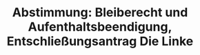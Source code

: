 ---
abstimmung:
  abstimmung: 4
  bundestagssitzung: 115
  datum: 2. Juli 2015
  legislaturperiode: 18
categories:
- Inneres
data:
- title: Abstimmungsergebnis 20150702_4-data.pdf
  url: /res/abstimmungsliste/20150702_4-data.pdf
- title: Abstimmungsergebnis 20150702_4_xls-data.csv
  url: /res/abstimmungsliste/csv/20150702_4_xls-data.csv
documents:
- local: /res/abstimmungsdaten/018-115-04/1804097.pdf
  title: Drucksache 18/04097.pdf
  url: http://dip21.bundestag.de/dip21/btd/18/040/1804097.pdf
- local: /res/abstimmungsdaten/018-115-04/1804199.pdf
  title: Drucksache 18/04199.pdf
  url: http://dip21.bundestag.de/dip21/btd/18/041/1804199.pdf
- local: /res/abstimmungsdaten/018-115-04/1805420.pdf
  title: Drucksache 18/05420.pdf
  url: http://dip21.bundestag.de/dip21/btd/18/054/1805420.pdf
- local: /res/abstimmungsdaten/018-115-04/1805427.pdf
  title: Drucksache 18/05427.pdf
  url: http://dip21.bundestag.de/dip21/btd/18/054/1805427.pdf
ergebnis:
  cdu/csu:
    enthaltung: 0
    gesamt: 311
    ja: 0
    nein: 295
    nichtabgegeben: 16
    ungueltig: 0
  die.linke:
    enthaltung: 0
    gesamt: 64
    ja: 58
    nein: 0
    nichtabgegeben: 6
    ungueltig: 0
  file: 20150702_4_xls-data.csv
  gruenen:
    enthaltung: 0
    gesamt: 63
    ja: 56
    nein: 0
    nichtabgegeben: 7
    ungueltig: 0
  spd:
    enthaltung: 1
    gesamt: 193
    ja: 0
    nein: 183
    nichtabgegeben: 9
    ungueltig: 0
layout: abstimmung
links:
- title: https://www.bundestag.de/parlament/plenum/abstimmung/abstimmung?id=349
  url: https://www.bundestag.de/parlament/plenum/abstimmung/abstimmung?id=349
- title: http://www.abgeordnetenwatch.de/neubestimmung_bleiberecht_und_aufenthaltsbeendigung_fuer_fluechtlinge-1105-757.html
  url: http://www.abgeordnetenwatch.de/neubestimmung_bleiberecht_und_aufenthaltsbeendigung_fuer_fluechtlinge-1105-757.html
preview: 'Deutscher Bundestag


  115. Sitzung des Deutschen Bundestages

  am Donnerstag, 2.Juli 2015


  Endgültiges Ergebnis der Namentlichen Abstimmung Nr. 4


  Entschließungsantrag der Abgeordneten Ulla Jelpke, Sevim Dagdelen, Jan Korte, weiterer

  Abgeordneter und der Fraktion DIE LINKE.

  zu der dritten Beratung des Gesetzentwurfs der Bundesregierung

  Entwurf eines Gesetzes zur Neubestimmung des Bleiberechts und der

  Aufenthaltsbeendigung

  - Drs. 18/4097, 18/4199, 18/5420 und 18/5427 -


  Abgegebene Stimmen insgesamt:


  593


  Nicht abgegebene Stimmen:

  Ja-Stimmen:


  38

  114


  Nein-Stimmen:


  478


  Enthaltungen:


  1


  Ungültige:


  0


  Berlin, den 02.07.2015


  Beginn: 20:47

  Ende: 20:50

  '
tags:
- Bleiberecht
- Integration
- Asyl
title: 'Abstimmung: Bleiberecht und Aufenthaltsbeendigung, Entschließungsantrag Die
  Linke'
---